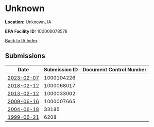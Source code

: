 # Unknown

**Location:** Unknown, IA

**EPA Facility ID:** 100000078578

[Back to IA Index](../../index.md)

## Submissions

| Date | Submission ID | Document Control Number |
|------|--------------|-------------------------|
| [2023-02-07](submissions/1000104226.md) | 1000104226 |  |
| [2018-02-12](submissions/1000068017.md) | 1000068017 |  |
| [2013-02-12](submissions/1000033002.md) | 1000033002 |  |
| [2009-06-16](submissions/1000007665.md) | 1000007665 |  |
| [2004-06-18](submissions/33185.md) | 33185 |  |
| [1999-06-21](submissions/6208.md) | 6208 |  |
